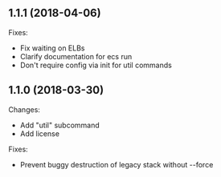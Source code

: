 ## 1.1.1 (2018-04-06)
Fixes:
- Fix waiting on ELBs
- Clarify documentation for ecs run
- Don't require config via init for util commands

## 1.1.0 (2018-03-30)
Changes:
- Add "util" subcommand
- Add license

Fixes:
- Prevent buggy destruction of legacy stack without --force
